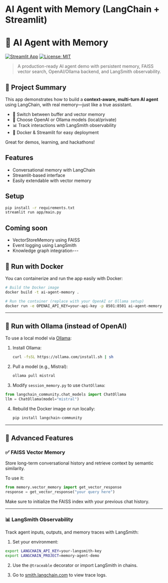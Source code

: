 # AI Agent with Memory (LangChain + Streamlit)

# 🧠 AI Agent with Memory

[![Streamlit App](https://img.shields.io/badge/streamlit-app-brightgreen)](http://localhost:8501)
[![License: MIT](https://img.shields.io/badge/License-MIT-yellow.svg)](LICENSE)

> A production-ready AI agent demo with persistent memory, FAISS vector search, OpenAI/Ollama backend, and LangSmith observability.

## 🚀 Project Summary

This app demonstrates how to build a **context-aware, multi-turn AI agent** using LangChain, with real memory—just like a true assistant.
- 🔁 Switch between buffer and vector memory
- 🤖 Choose OpenAI or Ollama models (local/private)
- 📊 Track interactions with LangSmith observability
- 🐳 Docker & Streamlit for easy deployment

Great for demos, learning, and hackathons!


## Features

- Conversational memory with LangChain
- Streamlit-based interface
- Easily extendable with vector memory

## Setup

```bash
pip install -r requirements.txt
streamlit run app/main.py
```

## Coming soon

- VectorStoreMemory using FAISS
- Event logging using LangSmith
- Knowledge graph integration---

## 🐳 Run with Docker

You can containerize and run the app easily with Docker:

```bash
# Build the Docker image
docker build -t ai-agent-memory .

# Run the container (replace with your OpenAI or Ollama setup)
docker run -e OPENAI_API_KEY=your-api-key -p 8501:8501 ai-agent-memory
```

---

## 🤖 Run with Ollama (instead of OpenAI)

To use a local model via [Ollama](https://ollama.com/):

1. Install Ollama:
    ```bash
    curl -fsSL https://ollama.com/install.sh | sh
    ```

2. Pull a model (e.g., Mistral):
    ```bash
    ollama pull mistral
    ```

3. Modify `session_memory.py` to use `ChatOllama`:

```python
from langchain_community.chat_models import ChatOllama
llm = ChatOllama(model="mistral")
```

4. Rebuild the Docker image or run locally:
    ```bash
    pip install langchain-community
    ```

------

## 🧠 Advanced Features

### ✅ FAISS Vector Memory

Store long-term conversational history and retrieve context by semantic similarity.

To use it:
```python
from memory.vector_memory import get_vector_response
response = get_vector_response("your query here")
```

Make sure to initialize the FAISS index with your previous chat history.

---

### 📊 LangSmith Observability

Track agent inputs, outputs, and memory traces with LangSmith:

1. Set your environment:
```bash
export LANGCHAIN_API_KEY=your-langsmith-key
export LANGCHAIN_PROJECT=memory-agent-demo
```

2. Use the `@traceable` decorator or import LangSmith in chains.

3. Go to [smith.langchain.com](https://smith.langchain.com) to view trace logs.
